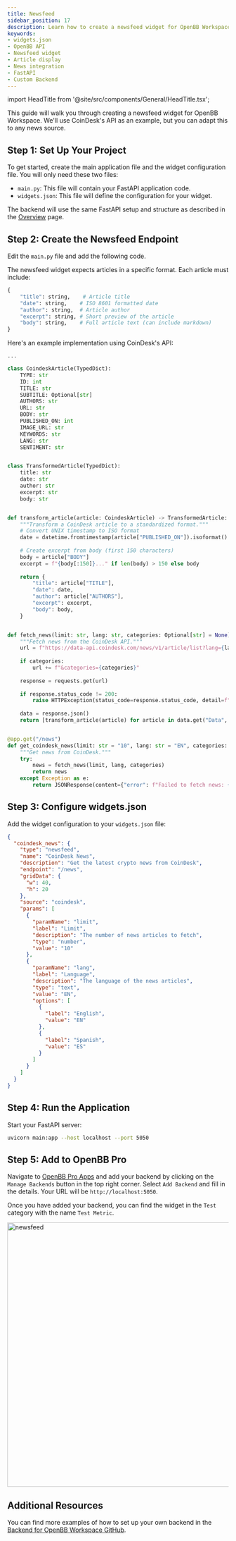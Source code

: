 ```yaml
---
title: Newsfeed
sidebar_position: 17
description: Learn how to create a newsfeed widget for OpenBB Workspace that displays articles in a clean, organized format.
keywords:
- widgets.json
- OpenBB API
- Newsfeed widget
- Article display
- News integration
- FastAPI
- Custom Backend
---
```


import HeadTitle from '@site/src/components/General/HeadTitle.tsx';

<HeadTitle title="Newsfeed | OpenBB Workspace Docs" />

This guide will walk you through creating a newsfeed widget for OpenBB Workspace. We'll use CoinDesk's API as an example, but you can adapt this to any news source.

## Step 1: Set Up Your Project

To get started, create the main application file and the widget configuration file. You will only need these two files:

- `main.py`: This file will contain your FastAPI application code.
- `widgets.json`: This file will define the configuration for your widget.

The backend will use the same FastAPI setup and structure as described in the [Overview](/content/workspace/data-integration#1-create-the-api-server.md) page.

## Step 2: Create the Newsfeed Endpoint

Edit the `main.py` file and add the following code.

The newsfeed widget expects articles in a specific format. Each article must include:

```python
{
    "title": string,    # Article title
    "date": string,    # ISO 8601 formatted date
    "author": string,  # Article author
    "excerpt": string, # Short preview of the article
    "body": string,    # Full article text (can include markdown)
}
```

Here's an example implementation using CoinDesk's API:

```python
...

class CoindeskArticle(TypedDict):
    TYPE: str
    ID: int
    TITLE: str
    SUBTITLE: Optional[str]
    AUTHORS: str
    URL: str
    BODY: str
    PUBLISHED_ON: int
    IMAGE_URL: str
    KEYWORDS: str
    LANG: str
    SENTIMENT: str


class TransformedArticle(TypedDict):
    title: str
    date: str
    author: str
    excerpt: str
    body: str


def transform_article(article: CoindeskArticle) -> TransformedArticle:
    """Transform a CoinDesk article to a standardized format."""
    # Convert UNIX timestamp to ISO format
    date = datetime.fromtimestamp(article["PUBLISHED_ON"]).isoformat()
    
    # Create excerpt from body (first 150 characters)
    body = article["BODY"]
    excerpt = f"{body[:150]}..." if len(body) > 150 else body
    
    return {
        "title": article["TITLE"],
        "date": date,
        "author": article["AUTHORS"],
        "excerpt": excerpt,
        "body": body,
    }


def fetch_news(limit: str, lang: str, categories: Optional[str] = None) -> List[TransformedArticle]:
    """Fetch news from the CoinDesk API."""
    url = f"https://data-api.coindesk.com/news/v1/article/list?lang={lang}&limit={limit}"
    
    if categories:
        url += f"&categories={categories}"
    
    response = requests.get(url)
    
    if response.status_code != 200:
        raise HTTPException(status_code=response.status_code, detail=f"Failed to fetch news: {response.reason}")
    
    data = response.json()
    return [transform_article(article) for article in data.get("Data", [])]


@app.get("/news")
def get_coindesk_news(limit: str = "10", lang: str = "EN", categories: Optional[str] = None):
    """Get news from CoinDesk."""
    try:
        news = fetch_news(limit, lang, categories)
        return news
    except Exception as e:
        return JSONResponse(content={"error": f"Failed to fetch news: {str(e)}"}, status_code=500)
```

## Step 3: Configure widgets.json

Add the widget configuration to your `widgets.json` file:

```json
{
  "coindesk_news": {
    "type": "newsfeed",
    "name": "CoinDesk News",
    "description": "Get the latest crypto news from CoinDesk",
    "endpoint": "/news",
    "gridData": {
      "w": 40,
      "h": 20
    },
    "source": "coindesk",
    "params": [
      {
        "paramName": "limit",
        "label": "Limit",
        "description": "The number of news articles to fetch",
        "type": "number",
        "value": "10"
      },
      {
        "paramName": "lang",
        "label": "Language",
        "description": "The language of the news articles",
        "type": "text",
        "value": "EN",
        "options": [
          {
            "label": "English",
            "value": "EN"
          },
          {
            "label": "Spanish",
            "value": "ES"
          }
        ]
      }
    ]
  }
}
```

## Step 4: Run the Application

Start your FastAPI server:

```bash
uvicorn main:app --host localhost --port 5050
```

## Step 5: Add to OpenBB Pro

Navigate to [OpenBB Pro Apps](https://pro.openbb.co/app) and add your backend by clicking on the `Manage Backends` button in the top right corner. Select `Add Backend` and fill in the details. Your URL will be `http://localhost:5050`.

Once you have added your backend, you can find the widget in the `Test` category with the name `Test Metric`.

<img className="pro-border-gradient" width="600" alt="newsfeed" src="https://openbb-assets.s3.us-east-1.amazonaws.com/docs/pro/newsfeed.png" />

## Additional Resources

You can find more examples of how to set up your own backend in the [Backend for OpenBB Workspace GitHub](https://github.com/OpenBB-finance/backend-examples-for-openbb-workspace).